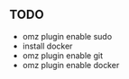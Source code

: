 ## TODO

- omz plugin enable sudo
- install docker
- omz plugin enable git
- omz plugin enable docker


